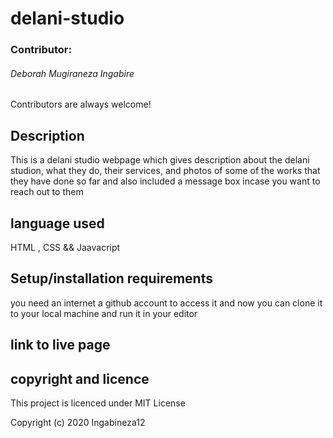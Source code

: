 # delani-studio

### Contributor:
###### Deborah Mugiraneza Ingabire

Contributors are always welcome!

## Description
This is a delani studio webpage which gives description about the delani studion, what they do, their services, and photos of some of the works that they have done so far and also included a message box incase you want to reach out to them

## language used
HTML , CSS && Jaavacript

## Setup/installation requirements
you need an internet
a github account to access it
and now you can clone it to your local machine and run it in your editor

## link to live page 


## copyright and licence

This project is licenced under MIT License

Copyright (c) 2020 Ingabineza12
